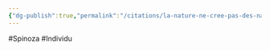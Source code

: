 ```yaml
---
{"dg-publish":true,"permalink":"/citations/la-nature-ne-cree-pas-des-nations-mais-des-individus-xvii-p-134/"}
---
```


#Spinoza #Individu 